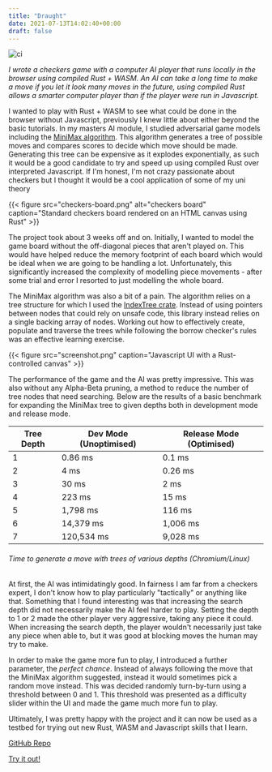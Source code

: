 ```yaml
---
title: "Draught"
date: 2021-07-13T14:02:40+00:00
draft: false
---
```


![ci](https://github.com/sarsoo/draught/actions/workflows/test.yml/badge.svg)

_I wrote a checkers game with a computer AI player that runs locally in the browser using compiled Rust + WASM. An AI can take a long time to make a move if you let it look many moves in the future, using compiled Rust allows a smarter computer player than if the player were run in Javascript._

I wanted to play with Rust + WASM to see what could be done in the browser without Javascript, previously I knew little about either beyond the basic tutorials. In my masters AI module, I studied adversarial game models including the [MiniMax algorithm](https://en.wikipedia.org/wiki/Minimax). This algorithm generates a tree of possible moves and compares scores to decide which move should be made. Generating this tree can be expensive as it explodes exponentially, as such it would be a good candidate to try and speed up using compiled Rust over interpreted Javascript. If I'm honest, I'm not crazy passionate about checkers but I thought it would be a cool application of some of my uni theory

{{< figure src="checkers-board.png" alt="checkers board" caption="Standard checkers board rendered on an HTML canvas using Rust" >}}

The project took about 3 weeks off and on. Initially, I wanted to model the game board without the off-diagonal pieces that aren't played on. This would have helped reduce the memory footprint of each board which would be ideal when we are going to be handling a lot. Unfortunately, this significantly increased the complexity of modelling piece movements - after some trial and error I resorted to just modelling the whole board.

The MiniMax algorithm was also a bit of a pain. The algorithm relies on a tree structure for which I used the [IndexTree crate](https://crates.io/crates/indextree). Instead of using pointers between nodes that could rely on unsafe code, this library instead relies on a single backing array of nodes. Working out how to effectively create, populate and traverse the trees while following the borrow checker's rules was an effective learning exercise.

{{< figure src="screenshot.png" caption="Javascript UI with a Rust-controlled canvas" >}}

The performance of the game and the AI was pretty impressive. This was also without any Alpha-Beta pruning, a method to reduce the number of tree nodes that need searching. Below are the results of a basic benchmark for expanding the MiniMax tree to given depths both in development mode and release mode.

| Tree Depth | Dev Mode (Unoptimised) | Release Mode (Optimised) |
|------------|------------------------|--------------------------|
| 1          | 0.86 ms                | 0.1 ms                   |
| 2          | 4 ms                   | 0.26 ms                  |
| 3          | 30 ms                  | 2 ms                     |
| 4          | 223 ms                 | 15 ms                    |
| 5          | 1,798 ms               | 116 ms                   |
| 6          | 14,379 ms              | 1,006 ms                 |
| 7          | 120,534 ms             | 9,028 ms                 |

###### Time to generate a move with trees of various depths (Chromium/Linux)

At first, the AI was intimidatingly good. In fairness I am far from a checkers expert, I don't know how to play particularly "tactically" or anything like that. Something that I found interesting was that increasing the search depth did not necessarily make the AI feel harder to play. Setting the depth to 1 or 2 made the other player very aggressive, taking any piece it could. When increasing the search depth, the player wouldn't necessarily just take any piece when able to, but it was good at blocking moves the human may try to make. 

In order to make the game more fun to play, I introduced a further parameter, the _perfect chance_. Instead of always following the move that the MiniMax algorithm suggested, instead it would sometimes pick a random move instead. This was decided randomly turn-by-turn using a threshold between 0 and 1. This threshold was presented as a difficulty slider within the UI and made the game much more fun to play.

Ultimately, I was pretty happy with the project and it can now be used as a testbed for trying out new Rust, WASM and Javascript skills that I learn. 

[GitHub Repo](https://github.com/sarsoo/draught)

[Try it out!](https://draught.sarsoo.xyz/)